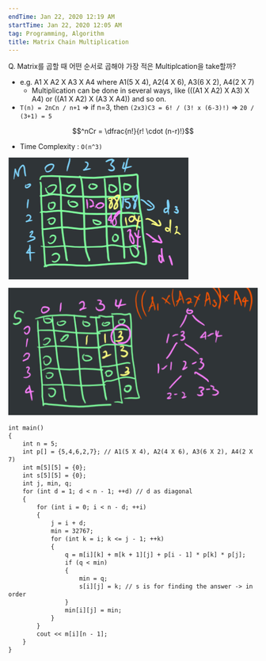 ```yaml
---
endTime: Jan 22, 2020 12:19 AM
startTime: Jan 22, 2020 12:05 AM
tag: Programming, Algorithm
title: Matrix Chain Multiplication 
--- 
```


Q. Matrix를 곱할 때 어떤 순서로 곱해야 가장 적은 Multiplcation을 take할까?

- e.g. A1 X A2 X A3 X A4 where A1(5 X 4), A2(4 X 6), A3(6 X 2), A4(2 X 7)
    - Multiplication can be done in several ways, like (((A1 X A2) X A3) X A4) or ((A1 X A2) X (A3 X A4)) and so on.
- `T(n) = 2nCn / n+1` ⇒ if n=3, then `(2x3)C3 = 6! / (3! x (6-3)!)` ⇒ `20 / (3+1) = 5`

$$^nCr = \dfrac{n!}{r! \cdot (n-r)!}$$

- Time Complexity : `O(n^3)`

![MatrixChainMultiplication/Untitled.png](MatrixChainMultiplication/Untitled.png)

![MatrixChainMultiplication/Untitled1.png](MatrixChainMultiplication/Untitled1.png)

    int main()
    {
    	int n = 5;
    	int p[] = {5,4,6,2,7}; // A1(5 X 4), A2(4 X 6), A3(6 X 2), A4(2 X 7)
    	int m[5][5] = {0};
    	int s[5][5] = {0}; 
    	int j, min, q;
    	for (int d = 1; d < n - 1; ++d) // d as diagonal
    	{
    		for (int i = 0; i < n - d; ++i)
    		{
    			j = i + d;
    			min = 32767;
    			for (int k = i; k <= j - 1; ++k)
    			{
    				q = m[i][k] + m[k + 1][j] + p[i - 1] * p[k] * p[j];
    				if (q < min)
    				{
    					min = q;
    					s[i][j] = k; // s is for finding the answer -> in order 
    				}
    				min[i][j] = min;
    			}
    		}
    		cout << m[i][n - 1];
    	}
    }